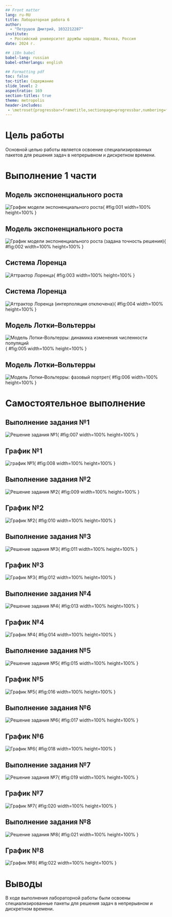 ```yaml
---
## Front matter
lang: ru-RU
title: Лабораторная работа 6
author: 
  - "Петрушов Дмитрий, 1032212287"
institute:
  - Российский университет дружбы народов, Москва, Россия
date: 2024 г.

## i18n babel
babel-lang: russian
babel-otherlangs: english

## Formatting pdf
toc: false
toc-title: Содержание
slide_level: 2
aspectratio: 169
section-titles: true
theme: metropolis
header-includes:
 - \metroset{progressbar=frametitle,sectionpage=progressbar,numbering=fraction}
---
```


# Цель работы
Основной целью работы является освоение специализированных пакетов для решения задач в 
непрерывном и дискретном времени.

# Выполнение 1 части

## Модель экспоненциального роста

![График модели экспоненциального роста](image/1.png){ #fig:001 width=100% height=100% }

## Модель экспоненциального роста

![График модели экспоненциального роста (задана точность решения)](image/2.png){ #fig:002 width=100% height=100% }

## Система Лоренца

![Аттрактор Лоренца](image/3.png){ #fig:003 width=100% height=100% }

## Система Лоренца

![Аттрактор Лоренца (интерполяция отключена)](image/4.png){ #fig:004 width=100% height=100% }

## Модель Лотки–Вольтерры

![Модель Лотки–Вольтерры: динамика изменения численности популяций](image/5.png){ #fig:005 width=100% height=100% }

## Модель Лотки–Вольтерры

![Модель Лотки–Вольтерры: фазовый портрет](image/6.png){ #fig:006 width=100% height=100% }

# Самостоятельное выполнение

## Выполнение задания №1

![Решение задания №1](image/7.png){ #fig:007 width=100% height=100% }

## График №1

![график №1](image/8.png){ #fig:008 width=100% height=100% }

## Выполнение задания №2

![Решение задания №2](image/9.png){ #fig:009 width=100% height=100% }

## График №2

![График №2](image/10.png){ #fig:010 width=100% height=100% }

## Выполнение задания №3

![Решение задания №3](image/11.png){ #fig:011 width=100% height=100% }

## График №3

![График №3](image/12.png){ #fig:012 width=100% height=100% }

## Выполнение задания №4 

![Решение задания №4](image/13.png){ #fig:013 width=100% height=100% }

## График №4

![График №4](image/14.png){ #fig:014 width=100% height=100% }

## Выполнение задания №5

![Решение задания №5](image/15.png){ #fig:015 width=100% height=100% }

## График №5

![График №5](image/16.png){ #fig:016 width=100% height=100% }

## Выполнение задания №6

![Решение задания №6](image/17.png){ #fig:017 width=100% height=100% }

## График №6

![График №6](image/18.png){ #fig:018 width=100% height=100% }

## Выполнение задания №7

![Решение задания №7](image/19.png){ #fig:019 width=100% height=100% }

## График №7

![График №7](image/20.png){ #fig:020 width=100% height=100% }

## Выполнение задания №8

![Решение задания №8](image/21.png){ #fig:021 width=100% height=100% }

## График №8

![График №8](image/22.png){ #fig:022 width=100% height=100% }

# Выводы

В ходе выполнения лабораторной работы были освоены специализированные пакеты для  решения задач в непрерывном и дискретном времени.